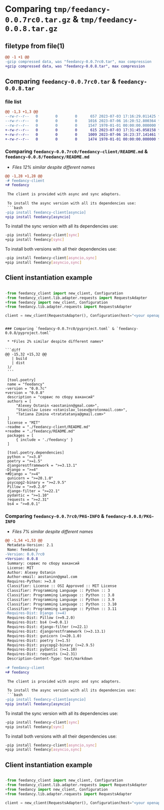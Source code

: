 # Comparing `tmp/feedancy-0.0.7rc0.tar.gz` & `tmp/feedancy-0.0.8.tar.gz`

## filetype from file(1)

```diff
@@ -1 +1 @@
-gzip compressed data, was "feedancy-0.0.7rc0.tar", max compression
+gzip compressed data, was "feedancy-0.0.8.tar", max compression
```

## Comparing `feedancy-0.0.7rc0.tar` & `feedancy-0.0.8.tar`

### file list

```diff
@@ -1,3 +1,3 @@
--rw-r--r--   0        0        0      657 2023-07-03 17:16:29.011425 feedancy-0.0.7rc0/feedancy-client/README.md
--rw-r--r--   0        0        0     1016 2023-07-06 16:20:52.800364 feedancy-0.0.7rc0/pyproject.toml
--rw-r--r--   0        0        0     1547 1970-01-01 00:00:00.000000 feedancy-0.0.7rc0/PKG-INFO
+-rw-r--r--   0        0        0      615 2023-07-03 17:31:45.058158 feedancy-0.0.8/feedancy/README.md
+-rw-r--r--   0        0        0     1009 2023-07-06 16:23:37.141461 feedancy-0.0.8/pyproject.toml
+-rw-r--r--   0        0        0     1474 1970-01-01 00:00:00.000000 feedancy-0.0.8/PKG-INFO
```

### Comparing `feedancy-0.0.7rc0/feedancy-client/README.md` & `feedancy-0.0.8/feedancy/README.md`

 * *Files 12% similar despite different names*

```diff
@@ -1,28 +1,28 @@
-# feedancy-client
+# feedancy
 
 The client is provided with async and sync adapters.
 
 To install the async version with all its dependencies use:
 ```bash
-pip install feedancy-client[asyncio]
+pip install feedancy[asyncio]
 ```
 
 To install the sync version with all its dependencies use:
 ```bash
-pip install feedancy-client[sync]
+pip install feedancy[sync]
 ```
 
 To install both versions with all their dependencies use:
 ```bash
-pip install feedancy-client[asyncio,sync]
+pip install feedancy[asyncio,sync]
 ```
 
 ## Client instantiation example
 
 ```python
 
-from feedancy_client import new_client, Configuration
-from feedancy_client.lib.adapter.requests import RequestsAdapter
+from feedancy import new_client, Configuration
+from feedancy.lib.adapter.requests import RequestsAdapter
 
 client = new_client(RequestsAdapter(), Configuration(host="<your openapi server URL>"))
 ```
```

### Comparing `feedancy-0.0.7rc0/pyproject.toml` & `feedancy-0.0.8/pyproject.toml`

 * *Files 2% similar despite different names*

```diff
@@ -15,32 +15,32 @@
   | build
   | dist
 )/
 '''
 
 [tool.poetry]
 name = "feedancy"
-version = "0.0.7c"
+version = "0.0.8"
 description = "сервис по сбору вакансий"
 authors = [
     "Alexey Ostanin <aostaninn@gmal.com>",
     "Stanislav Losev <stanislav_losev@protonmail.com>",
     "Tatiana Zimina <tratatatanya@gmail.com>"
 ]
 license = "MIT"
-readme = "./feedancy-client/README.md"
+readme = "./feedancy/README.md"
 packages = [
     { include = './feedancy' }
 ]
 
 [tool.poetry.dependencies]
 python = ">=3.8"
 poetry = ">=1.5"
 djangorestframework = ">=3.13.1"
-Django = ">=4"
+#Django = ">=4"
 gunicorn = ">=20.1.0"
 psycopg2-binary = ">=2.9.5"
 Pillow = ">=9.2.0"
 django-filter = ">=22.1"
 pydantic = ">=1.10"
 requests = ">=2.31"
 bs4 = ">=0.0.1"
```

### Comparing `feedancy-0.0.7rc0/PKG-INFO` & `feedancy-0.0.8/PKG-INFO`

 * *Files 7% similar despite different names*

```diff
@@ -1,54 +1,53 @@
 Metadata-Version: 2.1
 Name: feedancy
-Version: 0.0.7rc0
+Version: 0.0.8
 Summary: сервис по сбору вакансий
 License: MIT
 Author: Alexey Ostanin
 Author-email: aostaninn@gmal.com
 Requires-Python: >=3.8
 Classifier: License :: OSI Approved :: MIT License
 Classifier: Programming Language :: Python :: 3
 Classifier: Programming Language :: Python :: 3.8
 Classifier: Programming Language :: Python :: 3.9
 Classifier: Programming Language :: Python :: 3.10
 Classifier: Programming Language :: Python :: 3.11
-Requires-Dist: Django (>=4)
 Requires-Dist: Pillow (>=9.2.0)
 Requires-Dist: bs4 (>=0.0.1)
 Requires-Dist: django-filter (>=22.1)
 Requires-Dist: djangorestframework (>=3.13.1)
 Requires-Dist: gunicorn (>=20.1.0)
 Requires-Dist: poetry (>=1.5)
 Requires-Dist: psycopg2-binary (>=2.9.5)
 Requires-Dist: pydantic (>=1.10)
 Requires-Dist: requests (>=2.31)
 Description-Content-Type: text/markdown
 
-# feedancy-client
+# feedancy
 
 The client is provided with async and sync adapters.
 
 To install the async version with all its dependencies use:
 ```bash
-pip install feedancy-client[asyncio]
+pip install feedancy[asyncio]
 ```
 
 To install the sync version with all its dependencies use:
 ```bash
-pip install feedancy-client[sync]
+pip install feedancy[sync]
 ```
 
 To install both versions with all their dependencies use:
 ```bash
-pip install feedancy-client[asyncio,sync]
+pip install feedancy[asyncio,sync]
 ```
 
 ## Client instantiation example
 
 ```python
 
-from feedancy_client import new_client, Configuration
-from feedancy_client.lib.adapter.requests import RequestsAdapter
+from feedancy import new_client, Configuration
+from feedancy.lib.adapter.requests import RequestsAdapter
 
 client = new_client(RequestsAdapter(), Configuration(host="<your openapi server URL>"))
 ```
```

